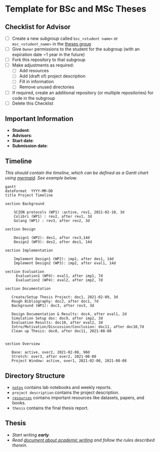 # Template for BSc and MSc Theses

## Checklist for Advisor

- [ ] Create a new *subgroup* called `bsc_<student name>` or `msc_<student_name>` in the [theses group](https://gitlab.inf.ethz.ch/OU-PERRIG/theses)
- [ ] Give `Owner` permissions to the student for the subgroup (with an expiration date ~1 year in the future)
- [ ] Fork this repository to that subgroup
- [ ] Make adjustments as required:
  - [ ] Add resources
  - [ ] Add (draft of) project description
  - [ ] Fill in information
  - [ ] Remove unused directories
- [ ] If required, create an additional repository (or multiple repositories) for code in the subgroup
- [ ] Delete this Checklist

## Important Information

- **Student**:
- **Advisors**:
- **Start date**:
- **Submission date**:

## Timeline

*This should contain the timeline, which can be defined as a Gantt chart using [mermaid](https://mermaid-js.github.io/mermaid/). See example below.*

```mermaid
gantt
dateFormat  YYYY-MM-DD
title Project Timeline

section Background

    SCION protocols (WP1) :active, rev1, 2021-02-10, 3d
    Colibri (WP1) : rev2, after rev1, 3d
    Golang (WP1) : rev3, after rev2, 3d

section Design

    Design1 (WP2): des1, after rev3,14d
    Design2 (WP3): des2, after des1, 14d

section Implementation

    Implement Design1 (WP2): imp1, after des1, 14d
    Implement Design2 (WP3): imp2, after eval1, 14d

section Evaluation
     Evaluation1 (WP4): eval1, after imp1, 7d
     Evaluation2 (WP4): eval2, after imp2, 7d

section Documentation

   Create/Setup Thesis Project: doc1, 2021-02-09, 3d
   Rough Bibliography: doc2, after doc1, 7d
   Background (WP1): doc3, after rev3, 3d

   Design Documentation & Results: doc4, after eval1, 2d
   Simulation Setup doc: doc9, after imp2, 3d
   Evaluation Results: doc10, after eval2, 3d
   Intro/Motivation/Discussion/Conclusion: doc11, after doc10,7d
   Clean up Thesis: doc0, after doc11, 2021-08-08


section Overview

   Base: active, over2, 2021-02-08, 90d
   Stretch: over3, after over2, 2021-08-08
   Project Window: active, over1, 2021-02-08, 2021-08-08

```

## Directory Structure

- [`notes`](./notes/README.md) contains lab notebooks and weekly reports.
- `project description` contains the project description.
- [`resources`](./notes/README.md) contains important resources like datasets, papers, and books.
- `thesis` contains the final thesis report.

## Thesis

- *Start writing **early**.*
- *Read [document about academic writing](https://cloud.inf.ethz.ch/s/Yc4gjEceJmpS3yP) and follow the rules described therein.*
